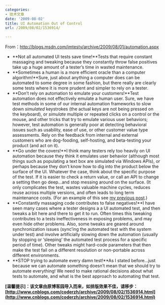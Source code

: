 ```yaml
---
categories:
- 技术文章
date: '2009-08-02'
title: UI Automation Out of Control
url: /2009/08/02/1536914/

---
```



From：http://blogs.msdn.com/imtesty/archive/2009/08/01/automation.aspx

*   **Not all automated UI tests save time!**Tests that require constant massaging and tweaking because they constantly throw false positives take up a huge amount of a tester&#8217;s time in wasted maintenance.
*   **Sometimes a human is a more efficient oracle than a computer algorithm!**Sure, just about anything a computer does can be automated to some degree in some fashion, but there really are clearly some tests where it is more prudent and simpler to rely on a tester.
*   **Don&#8217;t rely on automation to emulate your customers!**Test automation does not effectively emulate a human user. Sure, we have test methods in some of our internal automation frameworks to slow down _simulated_ keystrokes (the actual keys are not being pressed on the keyboard), or _simulate_ multiple or repeated clicks on a control or the mouse, and other tricks that try to emulate various user behaviors; however, test automation is generally poor at detecting behavioral issues such as usability, ease of use, or other customer value type assessments. Rely on the feedback from internal and external customers who are dog-fooding, self-hosting, and beta-testing your product (and act on it).
*   **Go under the covers!**I think many testers rely too heavily on UI automation because they think it emulates user behavior (although most things such as populating a text box are simulated via Windows APIs), or perhaps because they don&#8217;t know how to dig into the product below the surface of the UI. Whatever the case, think about the specific purpose of the test. If it is easier to check a return value, or call an API to change a setting then go deep&#8230;and stop messing around on the surface. (It only complicates the test, wastes valuable machine cycles, reduces reuse across multiple versions, and often leads to long term maintenance costs. (For an example of this see [my previous post](http://blogs.msdn.com/imtesty/archive/2009/04/14/look-below-the-ui-for-more-effective-and-robust-ui-automated-test-case-designs.aspx).)
*   **Constantly massaging code contributes to false negatives!**I have seen many cases where a tester designs a a UI automated test, and then tweaks a bit here and there to get it to run. Often times this tweaking contributes to a tests ineffectiveness in exposing problems, and may even hide other problems. Also, some tweaks are geared around synchronization issues (sync&#8217;ing the automated test with the system under test) and involve artificially slowing down the automation (usually by stopping or &#8216;sleeping&#8217; the automated test process for a specific period of time). Other tweaks might hard-code parameters that then make the test fail on a different resolution or non-portable across different environments.
*   **STOP trying to automate every damn test!**As I stated before&#8230;just because we can automate something doesn&#8217;t mean that we should try to automate everything! We need to make rational decisions about what tests to automate, and what is the best approach to automating that test.

**[温馨提示]：该文章由原博客园导入而来，如排版效果不佳，请移步：[http://www.cnblogs.com/coderzh/archive/2009/08/02/1536914.html](http://www.cnblogs.com/coderzh/archive/2009/08/02/1536914.html)**